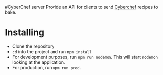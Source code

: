 #CyberChef server
Provide an API for clients to send [Cyberchef](https://gchq.github.io/CyberChef/) recipes to bake.

# Installing
- Clone the repository
- `cd` into the project and run `npm install`
- For development purposes, run `npm run nodemon`. This will start `nodemon` looking at the application.
- For production, run `npm run prod`.

